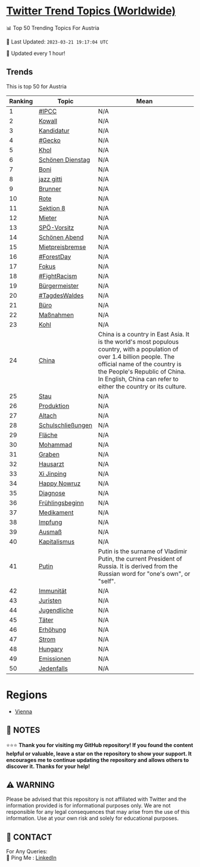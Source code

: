 [Twitter Trend Topics (Worldwide)](https://github.com/ErcinDedeoglu/Twitter-Trend-Topics)
==========


📊 Top 50 Trending Topics For Austria

📆 Last Updated: `2023-03-21 19:17:04 UTC`

🔧 Updated every 1 hour!


## Trends

This is top 50 for Austria

| Ranking | Topic | Mean |
| ------- | ------------ | ------------ |
| 1 | [#IPCC](http://twitter.com/search?q=%23IPCC) | N/A |
| 2 | [Kowall](http://twitter.com/search?q=Kowall) | N/A |
| 3 | [Kandidatur](http://twitter.com/search?q=Kandidatur) | N/A |
| 4 | [#Gecko](http://twitter.com/search?q=%23Gecko) | N/A |
| 5 | [Khol](http://twitter.com/search?q=Khol) | N/A |
| 6 | [Schönen Dienstag](http://twitter.com/search?q=Sch%c3%b6nen+Dienstag) | N/A |
| 7 | [Boni](http://twitter.com/search?q=Boni) | N/A |
| 8 | [jazz gitti](http://twitter.com/search?q=jazz+gitti) | N/A |
| 9 | [Brunner](http://twitter.com/search?q=Brunner) | N/A |
| 10 | [Rote](http://twitter.com/search?q=Rote) | N/A |
| 11 | [Sektion 8](http://twitter.com/search?q=Sektion+8) | N/A |
| 12 | [Mieter](http://twitter.com/search?q=Mieter) | N/A |
| 13 | [SPÖ-Vorsitz](http://twitter.com/search?q=SP%c3%96-Vorsitz) | N/A |
| 14 | [Schönen Abend](http://twitter.com/search?q=Sch%c3%b6nen+Abend) | N/A |
| 15 | [Mietpreisbremse](http://twitter.com/search?q=Mietpreisbremse) | N/A |
| 16 | [#ForestDay](http://twitter.com/search?q=%23ForestDay) | N/A |
| 17 | [Fokus](http://twitter.com/search?q=Fokus) | N/A |
| 18 | [#FightRacism](http://twitter.com/search?q=%23FightRacism) | N/A |
| 19 | [Bürgermeister](http://twitter.com/search?q=B%c3%bcrgermeister) | N/A |
| 20 | [#TagdesWaldes](http://twitter.com/search?q=%23TagdesWaldes) | N/A |
| 21 | [Büro](http://twitter.com/search?q=B%c3%bcro) | N/A |
| 22 | [Maßnahmen](http://twitter.com/search?q=Ma%c3%9fnahmen) | N/A |
| 23 | [Kohl](http://twitter.com/search?q=Kohl) | N/A |
| 24 | [China](http://twitter.com/search?q=China) | China is a country in East Asia. It is the world's most populous country, with a population of over 1.4 billion people. The official name of the country is the People's Republic of China. In English, China can refer to either the country or its culture. |
| 25 | [Stau](http://twitter.com/search?q=Stau) | N/A |
| 26 | [Produktion](http://twitter.com/search?q=Produktion) | N/A |
| 27 | [Altach](http://twitter.com/search?q=Altach) | N/A |
| 28 | [Schulschließungen](http://twitter.com/search?q=Schulschlie%c3%9fungen) | N/A |
| 29 | [Fläche](http://twitter.com/search?q=Fl%c3%a4che) | N/A |
| 30 | [Mohammad](http://twitter.com/search?q=Mohammad) | N/A |
| 31 | [Graben](http://twitter.com/search?q=Graben) | N/A |
| 32 | [Hausarzt](http://twitter.com/search?q=Hausarzt) | N/A |
| 33 | [Xi Jinping](http://twitter.com/search?q=Xi+Jinping) | N/A |
| 34 | [Happy Nowruz](http://twitter.com/search?q=Happy+Nowruz) | N/A |
| 35 | [Diagnose](http://twitter.com/search?q=Diagnose) | N/A |
| 36 | [Frühlingsbeginn](http://twitter.com/search?q=Fr%c3%bchlingsbeginn) | N/A |
| 37 | [Medikament](http://twitter.com/search?q=Medikament) | N/A |
| 38 | [Impfung](http://twitter.com/search?q=Impfung) | N/A |
| 39 | [Ausmaß](http://twitter.com/search?q=Ausma%c3%9f) | N/A |
| 40 | [Kapitalismus](http://twitter.com/search?q=Kapitalismus) | N/A |
| 41 | [Putin](http://twitter.com/search?q=Putin) | Putin is the surname of Vladimir Putin, the current President of Russia. It is derived from the Russian word for "one's own", or "self". |
| 42 | [Immunität](http://twitter.com/search?q=Immunit%c3%a4t) | N/A |
| 43 | [Juristen](http://twitter.com/search?q=Juristen) | N/A |
| 44 | [Jugendliche](http://twitter.com/search?q=Jugendliche) | N/A |
| 45 | [Täter](http://twitter.com/search?q=T%c3%a4ter) | N/A |
| 46 | [Erhöhung](http://twitter.com/search?q=Erh%c3%b6hung) | N/A |
| 47 | [Strom](http://twitter.com/search?q=Strom) | N/A |
| 48 | [Hungary](http://twitter.com/search?q=Hungary) | N/A |
| 49 | [Emissionen](http://twitter.com/search?q=Emissionen) | N/A |
| 50 | [Jedenfalls](http://twitter.com/search?q=Jedenfalls) | N/A |



# Regions

* [Vienna](</Austria/Vienna.md>)



## 📝 NOTES

⭐⭐⭐ **Thank you for visiting my GitHub repository! If you found the content helpful or valuable, leave a star on the repository to show your support. It encourages me to continue updating the repository and allows others to discover it. Thanks for your help!**


## ⚠️ WARNING

Please be advised that this repository is not affiliated with Twitter and the information provided is for informational purposes only. We are not responsible for any legal consequences that may arise from the use of this information. Use at your own risk and solely for educational purposes.


## 📨 CONTACT

 For Any Queries:  
            🏓 Ping Me : [LinkedIn](https://www.linkedin.com/in/ercindedeoglu/)

